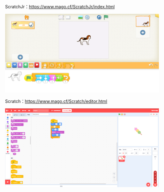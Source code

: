 ScratchJr：https://www.mago.cf/ScratchJr/index.html


[![](1.png)](https://www.mago.cf/ScratchJr/index.html)


Scratch：https://www.mago.cf/Scratch/editor.html


[![.png](2.png)](https://www.mago.cf/Scratch/editor.html)
